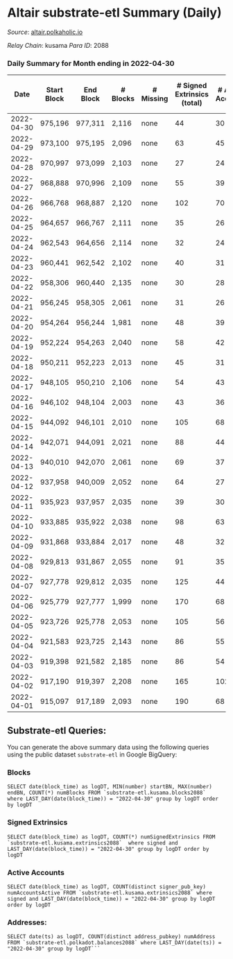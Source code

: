 # Altair substrate-etl Summary (Daily)

_Source_: [altair.polkaholic.io](https://altair.polkaholic.io)

*Relay Chain*: kusama
*Para ID*: 2088



### Daily Summary for Month ending in 2022-04-30


| Date | Start Block | End Block | # Blocks | # Missing | # Signed Extrinsics (total) | # Active Accounts | # Addresses with Balances | # Events | # Transfers | # XCM Transfers In | # XCM Transfers Out |
| ---- | ----------- | --------- | -------- | --------- | --------------------------- | ----------------- | ------------------------- | -------- | ----------- | ------------------ | ------------------- |
| 2022-04-30 | 975,196 | 977,311 | 2,116 | none  | 44 | 30 | 22,027 | 4,451 | 25 ($1,885.77) |   |   |
| 2022-04-29 | 973,100 | 975,195 | 2,096 | none  | 63 | 45 | 22,018 | 4,533 | 37 ($22,460.65) |   |   |
| 2022-04-28 | 970,997 | 973,099 | 2,103 | none  | 27 | 24 | 22,005 | 4,347 | 12 ($7,156.36) |   |   |
| 2022-04-27 | 968,888 | 970,996 | 2,109 | none  | 55 | 39 | 21,998 | 4,505 | 27 ($10,773.80) |   |   |
| 2022-04-26 | 966,768 | 968,887 | 2,120 | none  | 102 | 70 | 21,989 | 4,781 | 67 ($50,844.42) |   |   |
| 2022-04-25 | 964,657 | 966,767 | 2,111 | none  | 35 | 26 | 21,977 | 4,400 | 20 ($64,196.49) |   |   |
| 2022-04-24 | 962,543 | 964,656 | 2,114 | none  | 32 | 24 | 21,973 | 4,428 | 15 ($14,905.87) |   |   |
| 2022-04-23 | 960,441 | 962,542 | 2,102 | none  | 40 | 31 | 21,967 | 4,431 | 20 ($2,725.20) |   |   |
| 2022-04-22 | 958,306 | 960,440 | 2,135 | none  | 30 | 28 | 21,961 | 4,495 | 23 ($1,795.88) |   |   |
| 2022-04-21 | 956,245 | 958,305 | 2,061 | none  | 31 | 26 | 21,949 | 4,311 | 18 ($1,176.56) |   |   |
| 2022-04-20 | 954,264 | 956,244 | 1,981 | none  | 48 | 39 | 21,942 | 4,192 | 30 ($2,780.62) |   |   |
| 2022-04-19 | 952,224 | 954,263 | 2,040 | none  | 58 | 42 | 21,933 | 4,382 | 25 ($3,755.20) |   |   |
| 2022-04-18 | 950,211 | 952,223 | 2,013 | none  | 45 | 31 | 21,925 | 4,243 | 15 ($2,700.91) |   |   |
| 2022-04-17 | 948,105 | 950,210 | 2,106 | none  | 54 | 43 | 21,921 | 4,465 | 24 ($92,013.29) |   |   |
| 2022-04-16 | 946,102 | 948,104 | 2,003 | none  | 43 | 36 | 21,912 | 4,275 | 24 ($2,718.63) |   |   |
| 2022-04-15 | 944,092 | 946,101 | 2,010 | none  | 105 | 68 |  | 4,535 | 56 ($4,389.77) |   |   |
| 2022-04-14 | 942,071 | 944,091 | 2,021 | none  | 88 | 44 | 21,893 | 4,548 | 30 ($2,980.71) |   |   |
| 2022-04-13 | 940,010 | 942,070 | 2,061 | none  | 69 | 37 | 21,878 | 4,530 | 21 ($28,613.82) |   |   |
| 2022-04-12 | 937,958 | 940,009 | 2,052 | none  | 64 | 27 | 21,870 | 4,461 | 26 ($46,123.63) |   |   |
| 2022-04-11 | 935,923 | 937,957 | 2,035 | none  | 39 | 30 | 21,862 | 4,309 | 28 ($1,194.81) |   |   |
| 2022-04-10 | 933,885 | 935,922 | 2,038 | none  | 98 | 63 | 21,850 | 4,601 | 61 ($9,489.99) |   |   |
| 2022-04-09 | 931,868 | 933,884 | 2,017 | none  | 48 | 32 | 21,827 | 4,338 | 26 ($606.86) |   |   |
| 2022-04-08 | 929,813 | 931,867 | 2,055 | none  | 91 | 35 | 21,816 | 4,739 | 21 ($2,890.22) |   |   |
| 2022-04-07 | 927,778 | 929,812 | 2,035 | none  | 125 | 44 | 21,804 | 5,019 | 33 ($914.83) |   |   |
| 2022-04-06 | 925,779 | 927,777 | 1,999 | none  | 170 | 68 | 21,787 | 5,260 | 45 ($3,595.45) |   |   |
| 2022-04-05 | 923,726 | 925,778 | 2,053 | none  | 105 | 56 | 21,767 | 4,748 | 57 ($10,221.58) |   |   |
| 2022-04-04 | 921,583 | 923,725 | 2,143 | none  | 86 | 55 | 21,748 | 4,796 | 47 ($2,088.02) |   |   |
| 2022-04-03 | 919,398 | 921,582 | 2,185 | none  | 86 | 54 | 21,731 | 4,919 | 57 ($2,595.99) |   |   |
| 2022-04-02 | 917,190 | 919,397 | 2,208 | none  | 165 | 102 | 21,709 | 5,463 | 108 ($5,152.59) |   |   |
| 2022-04-01 | 915,097 | 917,189 | 2,093 | none  | 190 | 68 | 21,662 | 5,567 | 64 ($3,094.04) |   |   |

## Substrate-etl Queries:
You can generate the above summary data using the following queries using the public dataset `substrate-etl` in Google BigQuery:


### Blocks
```
SELECT date(block_time) as logDT, MIN(number) startBN, MAX(number) endBN, COUNT(*) numBlocks FROM `substrate-etl.kusama.blocks2088`  where LAST_DAY(date(block_time)) = "2022-04-30" group by logDT order by logDT
```


### Signed Extrinsics
```
SELECT date(block_time) as logDT, COUNT(*) numSignedExtrinsics FROM `substrate-etl.kusama.extrinsics2088`  where signed and LAST_DAY(date(block_time)) = "2022-04-30" group by logDT order by logDT
```


### Active Accounts
```
SELECT date(block_time) as logDT, COUNT(distinct signer_pub_key) numAccountsActive FROM `substrate-etl.kusama.extrinsics2088` where signed and LAST_DAY(date(block_time)) = "2022-04-30" group by logDT order by logDT
```


### Addresses:
```
SELECT date(ts) as logDT, COUNT(distinct address_pubkey) numAddress FROM `substrate-etl.polkadot.balances2088` where LAST_DAY(date(ts)) = "2022-04-30" group by logDT```

